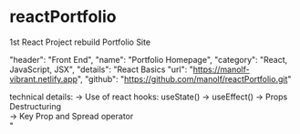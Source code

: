 # reactPortfolio

1st React Project
rebuild Portfolio Site

"header": "Front End",
"name": "Portfolio Homepage",
"category": "React, JavaScript, JSX",
"details": "React Basics
"url": "https://manolf-vibrant.netlify.app",
"github": "https://github.com/manolf/reactPortfolio.git"

technical details:
-> Use of react hooks: useState() 
-> useEffect()
-> Props Destructuring  <br> 
-> Key Prop and Spread operator <br>"
